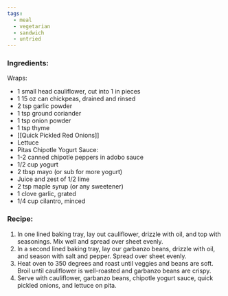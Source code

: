 ```yaml
---
tags:
  - meal
  - vegetarian
  - sandwich
  - untried
---
```

### Ingredients:
Wraps:
- 1 small head cauliflower, cut into 1 in pieces
- 1 15 oz can chickpeas, drained and rinsed
- 2 tsp garlic powder
- 1 tsp ground coriander
- 1 tsp onion powder
- 1 tsp thyme
- [[Quick Pickled Red Onions]]
- Lettuce
- Pitas
Chipotle Yogurt Sauce:
- 1-2 canned chipotle peppers in adobo sauce
- 1/2 cup yogurt
- 2 tbsp mayo (or sub for more yogurt)
- Juice and zest of 1/2 lime
- 2 tsp maple syrup (or any sweetener)
- 1 clove garlic, grated
- 1/4 cup cilantro, minced

### Recipe:
1. In one lined baking tray, lay out cauliflower, drizzle with oil, and top with seasonings. Mix well and spread over sheet evenly. 
2. In a second lined baking tray, lay our garbanzo beans, drizzle with oil, and season with salt and pepper. Spread over sheet evenly. 
3. Heat oven to 350 degrees and roast until veggies and beans are soft. Broil until cauliflower is well-roasted and garbanzo beans are crispy. 
4. Serve with cauliflower, garbanzo beans, chipotle yogurt sauce, quick pickled onions, and lettuce on pita. 